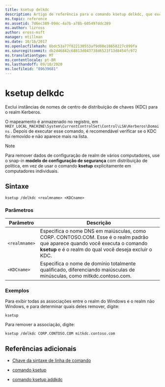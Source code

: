 ```yaml
---
title: ksetup delkdc
description: Artigo de referência para o comando ksetup delkdc, que exclui instâncias de nomes de centro de distribuição de chaves (KDC) para o realm Kerberos.
ms.topic: reference
ms.assetid: 7d6ec389-094c-4a7b-a78b-605497ddc289
ms.author: lizross
author: eross-msft
manager: mtillman
ms.date: 10/16/2017
ms.openlocfilehash: 6bdc53a77f822130553af9d88e18658227c899fa
ms.sourcegitcommit: db2d46842c68813d043738d6523f13d8454fc972
ms.translationtype: MT
ms.contentlocale: pt-BR
ms.lasthandoff: 09/10/2020
ms.locfileid: "89639681"
---
```

# <a name="ksetup-delkdc"></a>ksetup delkdc

Exclui instâncias de nomes de centro de distribuição de chaves (KDC) para o realm Kerberos.

O mapeamento é armazenado no registro, em `HKEY_LOCAL_MACHINE\System\CurrentControlSet\Control\LSA\Kerberos\Domains` . Depois de executar esse comando, é recomendável verificar se o KDC foi removido e não aparece mais na lista.

> [!NOTE]
> Para remover dados de configuração de realm de vários computadores, use o snap-in **modelo de configuração de segurança** com distribuição de política, em vez de usar o comando **ksetup** explicitamente em computadores individuais.

## <a name="syntax"></a>Sintaxe

```
ksetup /delkdc <realmname> <KDCname>
```

### <a name="parameters"></a>Parâmetros

| Parâmetro | Descrição |
| --------- | ----------- |
| `<realmname>` | Especifica o nome DNS em maiúsculas, como CORP. CONTOSO.COM. Esse é o realm padrão que aparece quando você executa o comando **ksetup** e é o realm do qual você deseja excluir o KDC. |
| `<KDCname>` | Especifica o nome de domínio totalmente qualificado, diferenciando maiúsculas de minúsculas, como mitkdc.contoso.com. |

### <a name="examples"></a>Exemplos

Para exibir todas as associações entre o realm do Windows e o realm não Windows, e para determinar quais deles remover, digite:

```
ksetup
```

Para remover a associação, digite:

```
ksetup /delkdc CORP.CONTOSO.COM mitkdc.contoso.com
```

## <a name="additional-references"></a>Referências adicionais

- [Chave da sintaxe de linha de comando](command-line-syntax-key.md)

- [comando ksetup](ksetup.md)

- [comando ksetup addkdc](ksetup-addkdc.md)